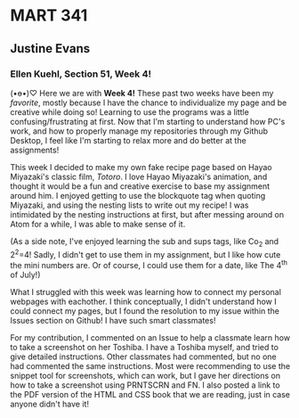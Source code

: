 # MART 341

## Justine Evans

### Ellen Kuehl, Section 51, Week 4!

(•ө•)♡
Here we are with **Week 4!**
These past two weeks have been my *favorite*, mostly because I have the chance to individualize my page and be creative while doing so! Learning to use the programs was a little confusing/frustrating at first. Now that I'm starting to understand how PC's work, and how to properly manage my repositories through my Github Desktop, I feel like I'm starting to relax more and do better at the assignments!

This week I decided to make my own fake recipe page based on Hayao Miyazaki's classic film, <cite>Totoro</cite>. I love Hayao Miyazaki's animation, and thought it would be a fun and creative exercise to base my assignment around him. I enjoyed getting to use the blockquote tag when quoting Miyazaki, and using the nesting lists to write out my recipe! I was intimidated by the nesting instructions at first, but after messing around on Atom for a while, I was able to make sense of it.

(As a side note, I've enjoyed learning the sub and sups tags, like Co<sub>2</sub> and 2<sup>2</sup>=4! Sadly, I didn't get to use them in my assignment, but I like how cute the mini numbers are. Or of course, I could use them for a date, like The 4<sup>th</sup> of July!)

What I struggled with this week was learning how to connect my personal webpages with eachother. I think conceptually, I didn't understand how I could connect my pages, but I found the resolution to my issue within the Issues section on Github! I have such smart classmates!

For my contribution, I commented on an Issue to help a classmate learn how to take a screenshot on her Toshiba. I have a Toshiba myself, and tried to give detailed instructions. Other classmates had commented, but no one had commented the same instructions. Most were recommending to use the snippet tool for screenshots, which can work, but I gave her directions on how to take a screenshot using PRNTSCRN and FN. I also posted a link to the PDF version of the HTML and CSS book that we are reading, just in case anyone didn't have it!
